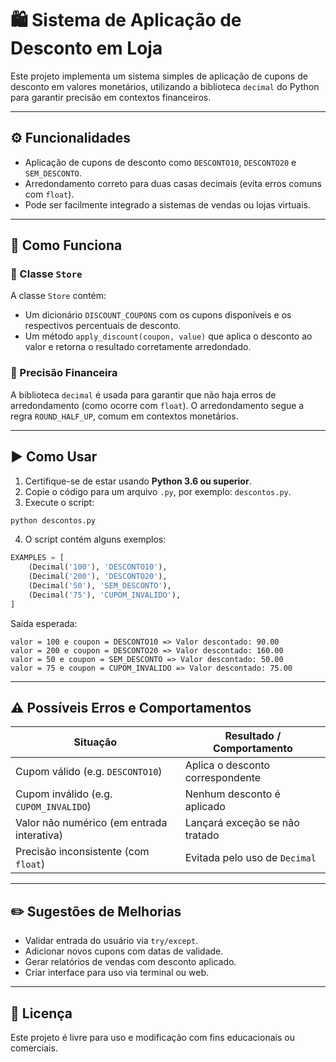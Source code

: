 # 🛍️ Sistema de Aplicação de Desconto em Loja

Este projeto implementa um sistema simples de aplicação de cupons de desconto em valores monetários, utilizando a biblioteca `decimal` do Python para garantir precisão em contextos financeiros.

---

## ⚙️ Funcionalidades

- Aplicação de cupons de desconto como `DESCONTO10`, `DESCONTO20` e `SEM_DESCONTO`.
- Arredondamento correto para duas casas decimais (evita erros comuns com `float`).
- Pode ser facilmente integrado a sistemas de vendas ou lojas virtuais.

---

## 🧠 Como Funciona

### 🎯 Classe `Store`

A classe `Store` contém:

- Um dicionário `DISCOUNT_COUPONS` com os cupons disponíveis e os respectivos percentuais de desconto.
- Um método `apply_discount(coupon, value)` que aplica o desconto ao valor e retorna o resultado corretamente arredondado.

### 📐 Precisão Financeira

A biblioteca `decimal` é usada para garantir que não haja erros de arredondamento (como ocorre com `float`). O arredondamento segue a regra `ROUND_HALF_UP`, comum em contextos monetários.

---

## ▶️ Como Usar

1. Certifique-se de estar usando **Python 3.6 ou superior**.
2. Copie o código para um arquivo `.py`, por exemplo: `descontos.py`.
3. Execute o script:

```bash
python descontos.py
```

4. O script contém alguns exemplos:

```python
EXAMPLES = [
    (Decimal('100'), 'DESCONTO10'),
    (Decimal('200'), 'DESCONTO20'),
    (Decimal('50'), 'SEM_DESCONTO'),
    (Decimal('75'), 'CUPOM_INVALIDO'),
]
```

Saída esperada:
```
valor = 100 e coupon = DESCONTO10 => Valor descontado: 90.00
valor = 200 e coupon = DESCONTO20 => Valor descontado: 160.00
valor = 50 e coupon = SEM_DESCONTO => Valor descontado: 50.00
valor = 75 e coupon = CUPOM_INVALIDO => Valor descontado: 75.00
```

---

## ⚠️ Possíveis Erros e Comportamentos

| Situação | Resultado / Comportamento |
|---------|---------------------------|
| Cupom válido (e.g. `DESCONTO10`) | Aplica o desconto correspondente |
| Cupom inválido (e.g. `CUPOM_INVALIDO`) | Nenhum desconto é aplicado |
| Valor não numérico (em entrada interativa) | Lançará exceção se não tratado |
| Precisão inconsistente (com `float`) | Evitada pelo uso de `Decimal` |

---

## ✏️ Sugestões de Melhorias

- Validar entrada do usuário via `try/except`.
- Adicionar novos cupons com datas de validade.
- Gerar relatórios de vendas com desconto aplicado.
- Criar interface para uso via terminal ou web.

---

## 📄 Licença

Este projeto é livre para uso e modificação com fins educacionais ou comerciais.